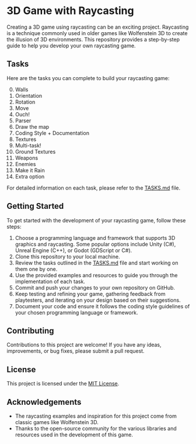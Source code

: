 # 3D Game with Raycasting

Creating a 3D game using raycasting can be an exciting project. Raycasting is a technique commonly used in older games like Wolfenstein 3D to create the illusion of 3D environments. This repository provides a step-by-step guide to help you develop your own raycasting game.

## Tasks

Here are the tasks you can complete to build your raycasting game:

0. Walls
1. Orientation
2. Rotation
3. Move
4. Ouch!
5. Parser
6. Draw the map
7. Coding Style + Documentation
8. Textures
9. Multi-task!
10. Ground Textures
11. Weapons
12. Enemies
13. Make it Rain
14. Extra option

For detailed information on each task, please refer to the [TASKS.md](TASKS.md) file.

## Getting Started

To get started with the development of your raycasting game, follow these steps:

1. Choose a programming language and framework that supports 3D graphics and raycasting. Some popular options include Unity (C#), Unreal Engine (C++), or Godot (GDScript or C#).
2. Clone this repository to your local machine.
3. Review the tasks outlined in the [TASKS.md](TASKS.md) file and start working on them one by one.
4. Use the provided examples and resources to guide you through the implementation of each task.
5. Commit and push your changes to your own repository on GitHub.
6. Keep testing and refining your game, gathering feedback from playtesters, and iterating on your design based on their suggestions.
7. Document your code and ensure it follows the coding style guidelines of your chosen programming language or framework.

## Contributing

Contributions to this project are welcome! If you have any ideas, improvements, or bug fixes, please submit a pull request.

## License

This project is licensed under the [MIT License](LICENSE).

## Acknowledgements

- The raycasting examples and inspiration for this project come from classic games like Wolfenstein 3D.
- Thanks to the open-source community for the various libraries and resources used in the development of this game.

